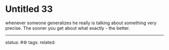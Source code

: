 # Untitled 33
whenever someone generalizes he really is talking about something very precise. The sooner you get about what exactly - the better.

---
status: #⚙️ 
tags: 
related: 